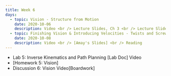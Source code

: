 ```yaml
---
title: Week 6
days:
  - topic: Vision - Structure from Motion
    date: 2020-10-06
    description: Video <br /> Lecture Slides, Ch 3 <br /> Lecture Slides, Ch 4 <br /> Logistics Slides <br /> Reading <a href = "https://link.springer.com/book/10.1007/978-0-387-21779-6">Textbook</a> Chapters 3, 4
  - topic: Finishing Vision & Introducing Velocities - Twists and Screws
    date: 2020-10-08
    description: Video <br /> [Amay's Slides] <br /> Reading
---
```


- Lab 5: Inverse Kinematics and Path Planning [Lab Doc] Video
- [Homework 5: Vision]
- Discussion 6: Vision Video[Boardwork]


